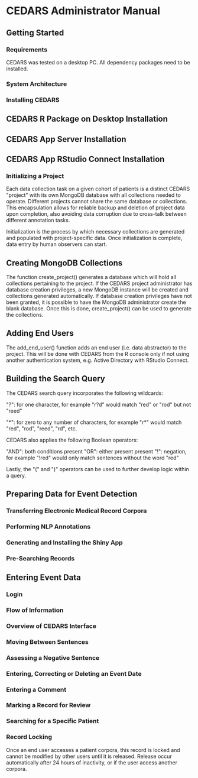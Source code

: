 # CEDARS Administrator Manual

## Getting Started

### Requirements

CEDARS was tested on a desktop PC. All dependency packages need to be installed.

### System Architecture

### Installing CEDARS

## CEDARS R Package on Desktop Installation

## CEDARS App Server Installation

## CEDARS App RStudio Connect Installation

### Initializing a Project

Each data collection task on a given cohort of patients is a distinct CEDARS "project" with its own MongoDB database with all collections needed to operate. Different projects cannot share the same database or collections. This encapsulation allows for reliable backup and deletion of project data upon completion, also avoiding data corruption due to cross-talk between different annotation tasks.

Initialization is the process by which necessary collections are generated and populated with project-specific data. Once initialization is complete, data entry by human observers can start.

## Creating MongoDB Collections

The function create_project() generates a database which will hold all collections pertaining to the project. If the CEDARS project administrator has database creation privileges, a new MongoDB instance will be created and collections generated automatically. If database creation privileges have not been granted, it is possible to have the MongoDB administrator create the blank database. Once this is done, create_project() can be used to generate the collections.

## Adding End Users

The add_end_user() function adds an end user (i.e. data abstractor) to the project. This will be done with CEDARS from the R console only if not using another authentication system, e.g. Active Directory with RStudio Connect.

## Building the Search Query

The CEDARS search query incorporates the following wildcards:

"?": for one character, for example "r?d" would match "red" or "rod" but not "reed"

"\*": for zero to any number of characters, for example "r*" would match "red", "rod", "reed", "rd", etc.

CEDARS also applies the following Boolean operators:

"AND": both conditions present
"OR": either present present
"!": negation, for example "!red" would only match sentences without the word "red"

Lastly, the "(" and ")" operators can be used to further develop logic within a query.

## Preparing Data for Event Detection

### Transferring Electronic Medical Record Corpora

### Performing NLP Annotations

### Generating and Installing the Shiny App

### Pre-Searching Records

## Entering Event Data

### Login

### Flow of Information

### Overview of CEDARS Interface

### Moving Between Sentences

### Assessing a Negative Sentence

### Entering, Correcting or Deleting an Event Date

### Entering a Comment

### Marking a Record for Review

### Searching for a Specific Patient

### Record Locking

Once an end user accesses a patient corpora, this record is locked and cannot be modified by other users until it is released. Release occur automatically after 24 hours of inactivity, or if the user access another corpora.



### 
